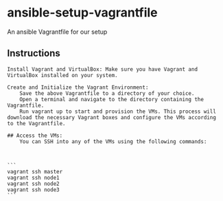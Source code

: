 # ansible-setup-vagrantfile
An ansible Vagrantfile for our setup


## Instructions

    Install Vagrant and VirtualBox: Make sure you have Vagrant and VirtualBox installed on your system.

    Create and Initialize the Vagrant Environment:
        Save the above Vagrantfile to a directory of your choice.
        Open a terminal and navigate to the directory containing the Vagrantfile.
        Run vagrant up to start and provision the VMs. This process will download the necessary Vagrant boxes and configure the VMs according to the Vagrantfile.

    ## Access the VMs:
        You can SSH into any of the VMs using the following commands:



    ```
    vagrant ssh master
    vagrant ssh node1
    vagrant ssh node2
    vagrant ssh node3
    ```
